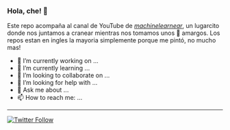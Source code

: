 ### Hola, che! 👋

<!--
**machinelearnear/machinelearnear** is a ✨ _special_ ✨ repository because its `README.md` (this file) appears on your GitHub profile.
-->

Este repo acompaña al canal de YouTube de [*machinelearnear*](https://www.youtube.com/c/machinelearnear), un lugarcito donde nos juntamos a cranear mientras nos tomamos unos 🧉 amargos. Los repos estan en ingles la mayoria simplemente porque me pintó, no mucho mas! 

- 🔭 I’m currently working on ...
- 🌱 I’m currently learning ...
- 👯 I’m looking to collaborate on ...
- 🤔 I’m looking for help with ...
- 💬 Ask me about ...
- 📫 How to reach me: ...

---

[![Twitter Follow](https://img.shields.io/twitter/follow/machinelearnear?label=Follow&style=social)](https://twitter.com/machinelearnear)
